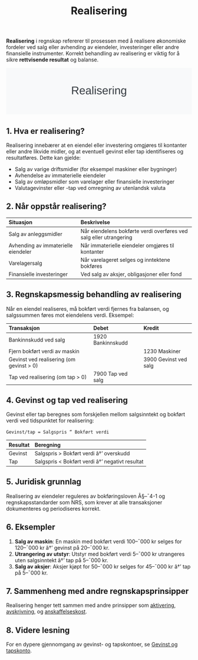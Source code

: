 ﻿---
title: "Realisering"
seoTitle: "Realisering"
description: '**Realisering** i regnskap refererer til prosessen med å realisere økonomiske fordeler ved salg eller avhending av eiendeler, investeringer eller andre finans...'
---

**Realisering** i regnskap refererer til prosessen med å realisere økonomiske fordeler ved salg eller avhending av eiendeler, investeringer eller andre finansielle instrumenter. Korrekt behandling av realisering er viktig for å sikre **rettvisende resultat** og balanse.

![Realisering](realisering-image.svg)

## 1. Hva er realisering?

Realisering innebærer at en eiendel eller investering omgjøres til kontanter eller andre likvide midler, og at eventuell gevinst eller tap identifiseres og resultatføres. Dette kan gjelde:

* Salg av varige driftsmidler (for eksempel maskiner eller bygninger)
* Avhendelse av immaterielle eiendeler
* Salg av omløpsmidler som varelager eller finansielle investeringer
* Valutagevinster eller -tap ved omregning av utenlandsk valuta

## 2. Når oppstår realisering?

| Situasjon                          | Beskrivelse                                                           |
|:-----------------------------------|:----------------------------------------------------------------------|
| Salg av anleggsmidler              | Når eiendelens bokførte verdi overføres ved salg eller utrangering    |
| Avhending av immaterielle eiendeler| Når immaterielle eiendeler omgjøres til kontanter                     |
| Varelagersalg                      | Når varelageret selges og inntektene bokføres                         |
| Finansielle investeringer          | Ved salg av aksjer, obligasjoner eller fond                            |

## 3. Regnskapsmessig behandling av realisering

Når en eiendel realiseres, må bokført verdi fjernes fra balansen, og salgssummen føres mot eiendelens verdi. Eksempel:

| Transaksjon                             | Debet                           | Kredit                    |
|:----------------------------------------|:--------------------------------|:--------------------------|
| Bankinnskudd ved salg                   | 1920 Bankinnskudd               |                            |
| Fjern bokført verdi av maskin           |                                 | 1230 Maskiner             |
| Gevinst ved realisering (om gevinst > 0) |                                 | 3900 Gevinst ved salg      |
| Tap ved realisering (om tap > 0)        | 7900 Tap ved salg                |                            |

## 4. Gevinst og tap ved realisering

Gevinst eller tap beregnes som forskjellen mellom salgsinntekt og bokført verdi ved tidspunktet for realisering:

```text
Gevinst/tap = Salgspris “ Bokført verdi
```

| Resultat            | Beregning                                                               |
|:---------------------|:------------------------------------------------------------------------|
| Gevinst              | Salgspris > Bokført verdi â†’ overskudd                                  |
| Tap                  | Salgspris < Bokført verdi â†’ negativt resultat                          |

## 5. Juridisk grunnlag

Realisering av eiendeler reguleres av bokføringsloven Â§–¯4-1 og regnskapsstandarder som NRS, som krever at alle transaksjoner dokumenteres og periodiseres korrekt.

## 6. Eksempler

1. **Salg av maskin**: En maskin med bokført verdi 100–¯000 kr selges for 120–¯000 kr â†’ gevinst på 20–¯000 kr.
2. **Utrangering av utstyr**: Utstyr med bokført verdi 5–¯000 kr utrangeres uten salgsinntekt â†’ tap på 5–¯000 kr.
3. **Salg av aksjer**: Aksjer kjøpt for 50–¯000 kr selges for 45–¯000 kr â†’ tap på 5–¯000 kr.

## 7. Sammenheng med andre regnskapsprinsipper

Realisering henger tett sammen med andre prinsipper som [aktivering](/blogs/regnskap/hva-er-aktivering "Hva er Aktivering?"), [avskrivning](/blogs/regnskap/hva-er-avskrivning "Hva er Avskrivning?"), og [anskaffelseskost](/blogs/regnskap/hva-er-anskaffelseskost "Hva er Anskaffelseskost?").

## 8. Videre lesning

For en dypere gjennomgang av gevinst- og tapskontoer, se [Gevinst og tapskonto](/blogs/regnskap/gevinst-og-tapskonto "Gevinst- og tapskonto: Håndtering av Gevinst og Tap i Regnskap").










